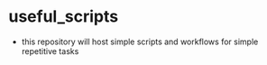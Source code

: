# useful_scripts

- this repository will host simple scripts and workflows for simple repetitive tasks
